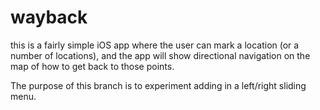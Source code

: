 wayback
=========

this is a fairly simple iOS app where the user can mark a location (or a number of 
locations), and the app will show directional navigation on the map of how to get back
to those points.

The purpose of this branch is to experiment adding in a left/right sliding menu.

